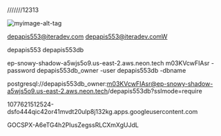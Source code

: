 ///////12313

![myimage-alt-tag](https://th.bing.com/th/id/R.8a247bc308febad00a667aa85df895e6?rik=QGldXklYE9E8Ow&riu=http%3a%2f%2feskipaper.com%2fimages%2fbeautiful-girls-12.jpg&ehk=fXzFuiqtceHJ8wHivdOG97eu2vTwhUa5pz0DoIfm4Ew%3d&risl=&pid=ImgRaw&r=0)





depapis553@iteradev.com
depapis553@iteradev.comW

depapis553
depapis553db


ep-snowy-shadow-a5wjs5o9.us-east-2.aws.neon.tech
m03KVcwFIAsr -password
depapis553db_owner -user
depapis553db -dbname

postgresql://depapis553db_owner:m03KVcwFIAsr@ep-snowy-shadow-a5wjs5o9.us-east-2.aws.neon.tech/depapis553db?sslmode=require


1077621512524-dsfo444qic42or41mvdt20ulp8j132kg.apps.googleusercontent.com


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
